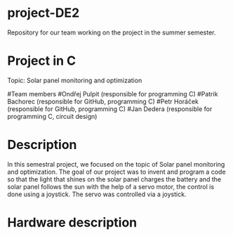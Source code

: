 # project-DE2
Repository for our team working on the project in the summer semester.
# Project in C
Topic: Solar panel monitoring and optimization

#Team members
#Ondřej Pulpit (responsible for programming C) 
#Patrik Bachorec (responsible for GitHub, programming C)
#Petr Horáček (responsible for GitHub, programming C)
#Jan Dedera (responsible for programming C, circuit design)

# Description
In this semestral project, we focused on the topic of Solar panel monitoring and optimization. The goal of our project was to invent and program a code so that the light that shines on the solar panel charges the battery and the solar panel follows the sun with the help of a servo motor, the control is done using a joystick. The servo was controlled via a joystick.

# Hardware description

